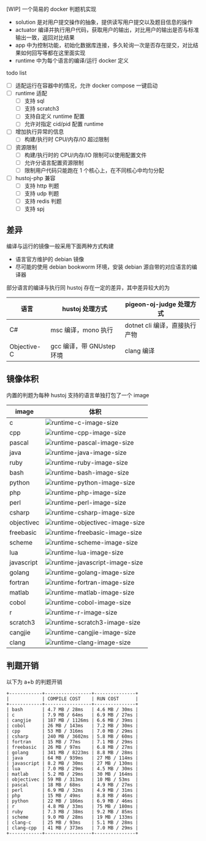 [WIP] 一个简易的 docker 判题机实现

- solution 是对用户提交操作的抽象，提供读写用户提交以及题目信息的操作
- actuator 编译并执行用户代码，获取用户的输出，对比用户的输出是否与标准输出一致，返回对比结果
- app 中为控制功能，初始化数据库连接，多久轮询一次是否存在提交，对比结果如何回写等都在这里面实现
- runtime 中为每个语言的编译/运行 docker 定义

todo list

- [ ] 适配运行在容器中的情况，允许 docker compose 一键启动
- [ ] runtime 适配
  - [ ] 支持 sql
  - [ ] 支持 scratch3
  - [ ] 支持自定义 runtime 配置
  - [ ] 允许对指定 cid/pid 配置 runtime
- [ ] 增加执行异常的信息
  - [ ] 构建/执行时 CPU/内存/IO 超过限制
- [ ] 资源限制
  - [ ] 构建/执行时的 CPU/内存/IO 限制可以使用配置文件
  - [ ] 允许分语言配置资源限制
  - [ ] 限制用户代码只能跑在 1 个核心上，在不同核心中均匀分配
- [ ] hustoj-php 兼容
  - [ ] 支持 http 判题
  - [ ] 支持 udp 判题
  - [ ] 支持 redis 判题
  - [ ] 支持 spj

## 差异

编译与运行的镜像一般采用下面两种方式构建

- 语言官方维护的 debian 镜像
- 尽可能的使用 debian bookworm 环境，安装 debian 源自带的对应语言的编译器

部分语言的编译与执行同 hustoj 存在一定的差异，其中差异较大的为

| 语言        | hustoj 处理方式           | pigeon-oj-judge 处理方式      |
| ----------- | ------------------------- | ----------------------------- |
| C#          | msc 编译，mono 执行       | dotnet cli 编译，直接执行产物 |
| Objective-C | gcc 编译，带 GNUstep 环境 | clang 编译                    |

## 镜像体积

内置的判题为每种 hustoj 支持的语言单独打包了一个 image

| image      | 体积                                                                                                                    |
| ---------- | ----------------------------------------------------------------------------------------------------------------------- |
| c          | ![runtime-c-image-size](https://img.shields.io/docker/image-size/pigeonojdev/runtime-c/0.0.0-alpha.8)                   |
| cpp        | ![runtime-cpp-image-size](https://img.shields.io/docker/image-size/pigeonojdev/runtime-cpp/0.0.0-alpha.8)               |
| pascal     | ![runtime-pascal-image-size](https://img.shields.io/docker/image-size/pigeonojdev/runtime-pascal/0.0.0-alpha.8)         |
| java       | ![runtime-java-image-size](https://img.shields.io/docker/image-size/pigeonojdev/runtime-java/0.0.0-alpha.8)             |
| ruby       | ![runtime-ruby-image-size](https://img.shields.io/docker/image-size/pigeonojdev/runtime-ruby/0.0.0-alpha.8)             |
| bash       | ![runtime-bash-image-size](https://img.shields.io/docker/image-size/pigeonojdev/runtime-bash/0.0.0-alpha.8)             |
| python     | ![runtime-python-image-size](https://img.shields.io/docker/image-size/pigeonojdev/runtime-python/0.0.0-alpha.8)         |
| php        | ![runtime-php-image-size](https://img.shields.io/docker/image-size/pigeonojdev/runtime-php/0.0.0-alpha.8)               |
| perl       | ![runtime-perl-image-size](https://img.shields.io/docker/image-size/pigeonojdev/runtime-perl/0.0.0-alpha.8)             |
| csharp     | ![runtime-csharp-image-size](https://img.shields.io/docker/image-size/pigeonojdev/runtime-csharp/0.0.0-alpha.8)         |
| objectivec | ![runtime-objectivec-image-size](https://img.shields.io/docker/image-size/pigeonojdev/runtime-objectivec/0.0.0-alpha.8) |
| freebasic  | ![runtime-freebasic-image-size](https://img.shields.io/docker/image-size/pigeonojdev/runtime-freebasic/0.0.0-alpha.8)   |
| scheme     | ![runtime-scheme-image-size](https://img.shields.io/docker/image-size/pigeonojdev/runtime-scheme/0.0.0-alpha.8)         |
| lua        | ![runtime-lua-image-size](https://img.shields.io/docker/image-size/pigeonojdev/runtime-lua/0.0.0-alpha.8)               |
| javascript | ![runtime-javascript-image-size](https://img.shields.io/docker/image-size/pigeonojdev/runtime-javascript/0.0.0-alpha.8) |
| golang     | ![runtime-golang-image-size](https://img.shields.io/docker/image-size/pigeonojdev/runtime-golang/0.0.0-alpha.8)         |
| fortran    | ![runtime-fortran-image-size](https://img.shields.io/docker/image-size/pigeonojdev/runtime-fortran/0.0.0-alpha.8)       |
| matlab     | ![runtime-matlab-image-size](https://img.shields.io/docker/image-size/pigeonojdev/runtime-matlab/0.0.0-alpha.8)         |
| cobol      | ![runtime-cobol-image-size](https://img.shields.io/docker/image-size/pigeonojdev/runtime-cobol/0.0.0-alpha.8)           |
| r          | ![runtime-r-image-size](https://img.shields.io/docker/image-size/pigeonojdev/runtime-r/0.0.0-alpha.8)                   |
| scratch3   | ![runtime-scratch3-image-size](https://img.shields.io/docker/image-size/pigeonojdev/runtime-scratch3/0.0.0-alpha.8)     |
| cangjie    | ![runtime-cangjie-image-size](https://img.shields.io/docker/image-size/pigeonojdev/runtime-cangjie/0.0.0-alpha.8)       |
| clang      | ![runtime-clang-image-size](https://img.shields.io/docker/image-size/pigeonojdev/runtime-clang/0.0.0-alpha.8)           |

## 判题开销

以下为 a+b 的判题开销

```
+------------+-----------------+---------------+
|            | COMPILE COST    | RUN COST      |
+------------+-----------------+---------------+
| bash       | 4.7 MB / 28ms   | 4.6 MB / 30ms |
| c          | 7.9 MB / 64ms   | 6.9 MB / 27ms |
| cangjie    | 187 MB / 1126ms | 6.6 MB / 39ms |
| cobol      | 26 MB / 143ms   | 7.2 MB / 30ms |
| cpp        | 53 MB / 316ms   | 7.0 MB / 29ms |
| csharp     | 240 MB / 3602ms | 5.8 MB / 60ms |
| fortran    | 15 MB / 77ms    | 7.1 MB / 29ms |
| freebasic  | 26 MB / 97ms    | 6.8 MB / 27ms |
| golang     | 341 MB / 8223ms | 8.8 MB / 28ms |
| java       | 64 MB / 939ms   | 27 MB / 114ms |
| javascript | 8.2 MB / 30ms   | 27 MB / 130ms |
| lua        | 7.0 MB / 29ms   | 4.5 MB / 30ms |
| matlab     | 5.2 MB / 29ms   | 30 MB / 164ms |
| objectivec | 59 MB / 313ms   | 10 MB / 53ms  |
| pascal     | 18 MB / 68ms    | 4.9 MB / 27ms |
| perl       | 6.9 MB / 32ms   | 4.9 MB / 31ms |
| php        | 15 MB / 49ms    | 8.8 MB / 46ms |
| python     | 22 MB / 186ms   | 6.9 MB / 46ms |
| r          | 4.8 MB / 33ms   | 75 MB / 180ms |
| ruby       | 7.3 MB / 38ms   | 9.2 MB / 85ms |
| scheme     | 9.0 MB / 28ms   | 19 MB / 133ms |
| clang-c    | 25 MB / 93ms    | 5.1 MB / 28ms |
| clang-cpp  | 41 MB / 373ms   | 7.0 MB / 29ms |
+------------+-----------------+---------------+
```
